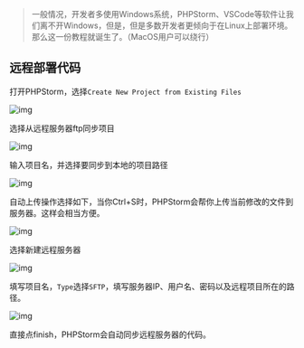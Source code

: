 > 一般情况，开发者多使用Windows系统，PHPStorm、VSCode等软件让我们离不开Windows，但是，但是多数开发者更倾向于在Linux上部署环境。那么这一份教程就诞生了。（MacOS用户可以绕行）

## 远程部署代码

打开PHPStorm，选择`Create New Project from Existing Files`

![img](../../#ImageAssets/2118847750-5d2b1344044df_articlex.png)

选择从远程服务器ftp同步项目

![img](../../#ImageAssets/3919921667-5d2b1344016e0_articlex.png)

输入项目名，并选择要同步到本地的项目路径

![img](../../#ImageAssets/3199180229-5d2b134413396_articlex.png)

自动上传操作选择如下，当你Ctrl+S时，PHPStorm会帮你上传当前修改的文件到服务器。这样会相当方便。

![img](../../#ImageAssets/1822160010-5d2b13440137e_articlex.png)

选择新建远程服务器

![img](../../#ImageAssets/3313731952-5d2b1343ceaee_articlex.png)

填写项目名，`Type`选择`SFTP`，填写服务器IP、用户名、密码以及远程项目所在的路径。

![img](../../#ImageAssets/873725150-5d2b1343cca3c_articlex.png)

直接点finish，PHPStorm会自动同步远程服务器的代码。